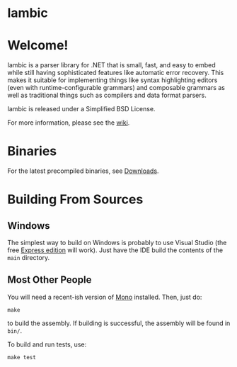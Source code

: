Iambic
===

# Welcome!

Iambic is a parser library for .NET that is small, fast, and easy to embed while still having sophisticated features like automatic error recovery. This makes it suitable for implementing things like syntax highlighting editors (even with runtime-configurable grammars) and composable grammars as well as traditional things such as compilers and data format parsers.

Iambic is released under a Simplified BSD License.

For more information, please see the [wiki](http://wiki.github.com/naucera/iambic/).

# Binaries

For the latest precompiled binaries, see [Downloads](http://github.com/naucera/iambic/archives/master).

# Building From Sources


## Windows

The simplest way to build on Windows is probably to use Visual Studio (the free [Express edition](http://www.microsoft.com/express/) will work). Just have the IDE build the contents of the `main` directory.


## Most Other People

You will need a recent-ish version of [Mono](http://mono-project.com) installed. Then, just do:

	make

to build the assembly. If building is successful, the assembly will be found in `bin/`.

To build and run tests, use:

	make test
